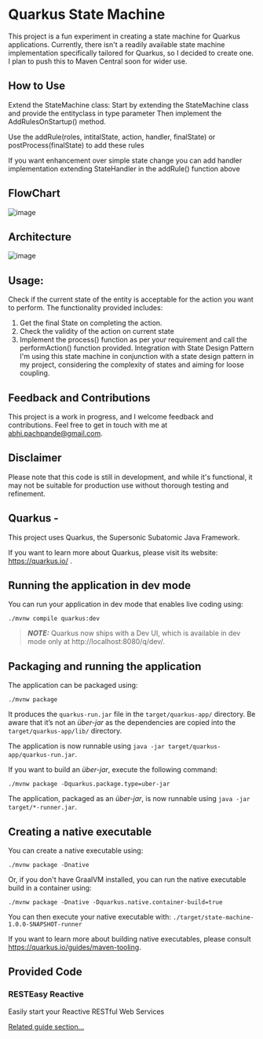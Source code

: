 # Quarkus State Machine
This project is a fun experiment in creating a state machine for Quarkus applications. Currently, there isn't a readily available state machine implementation specifically tailored for Quarkus, so I decided to create one. I plan to push this to Maven Central soon for wider use.

## How to Use
Extend the StateMachine class: Start by extending the StateMachine class and provide the entityclass in type parameter
Then implement the AddRulesOnStartup() method.

Use the addRule(roles, intitalState, action, handler, finalState) or postProcess(finalState) to add these rules

If you want enhancement over simple state change you can add handler implementation extending StateHandler in the addRule() function above

## FlowChart

![image](https://github.com/user-attachments/assets/e6b514f5-55e4-403a-b060-78cc2d7c8321)


## Architecture
![image](https://github.com/user-attachments/assets/897828f8-cc01-41e8-8c64-15f991d42e3f)


## Usage:

Check if the current state of the entity is acceptable for the action you want to perform. The functionality provided includes:
1. Get the final State on completing the action.
2. Check the validity of the action on current state
3. Implement the process() function as per your requirement and call the performAction() function provided.
Integration with State Design Pattern
I'm using this state machine in conjunction with a state design pattern in my project, considering the complexity of states and aiming for loose coupling.

## Feedback and Contributions
This project is a work in progress, and I welcome feedback and contributions. Feel free to get in touch with me at abhi.pachpande@gmail.com.

## Disclaimer
Please note that this code is still in development, and while it's functional, it may not be suitable for production use without thorough testing and refinement.


## Quarkus -

This project uses Quarkus, the Supersonic Subatomic Java Framework.

If you want to learn more about Quarkus, please visit its website: https://quarkus.io/ .

## Running the application in dev mode

You can run your application in dev mode that enables live coding using:
```shell script
./mvnw compile quarkus:dev
```

> **_NOTE:_**  Quarkus now ships with a Dev UI, which is available in dev mode only at http://localhost:8080/q/dev/.

## Packaging and running the application

The application can be packaged using:
```shell script
./mvnw package
```
It produces the `quarkus-run.jar` file in the `target/quarkus-app/` directory.
Be aware that it’s not an _über-jar_ as the dependencies are copied into the `target/quarkus-app/lib/` directory.

The application is now runnable using `java -jar target/quarkus-app/quarkus-run.jar`.

If you want to build an _über-jar_, execute the following command:
```shell script
./mvnw package -Dquarkus.package.type=uber-jar
```

The application, packaged as an _über-jar_, is now runnable using `java -jar target/*-runner.jar`.

## Creating a native executable

You can create a native executable using: 
```shell script
./mvnw package -Dnative
```

Or, if you don't have GraalVM installed, you can run the native executable build in a container using: 
```shell script
./mvnw package -Dnative -Dquarkus.native.container-build=true
```

You can then execute your native executable with: `./target/state-machine-1.0.0-SNAPSHOT-runner`

If you want to learn more about building native executables, please consult https://quarkus.io/guides/maven-tooling.

## Provided Code

### RESTEasy Reactive

Easily start your Reactive RESTful Web Services

[Related guide section...](https://quarkus.io/guides/getting-started-reactive#reactive-jax-rs-resources)
